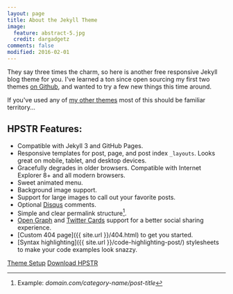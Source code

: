 ```yaml
---
layout: page
title: About the Jekyll Theme
image:
  feature: abstract-5.jpg
  credit: dargadgetz
comments: false
modified: 2016-02-01
---
```


They say three times the charm, so here is another free responsive Jekyll blog theme for you. I've learned a ton since open sourcing my first two themes [on Github](http://github.com/mmistakes), and wanted to try a few new things this time around. 

If you've used any of [my other themes](http://mademistakes.com/work/jekyll-themes/) most of this should be familiar territory...

## HPSTR Features:

* Compatible with Jekyll 3 and GitHub Pages.
* Responsive templates for post, page, and post index `_layouts`. Looks great on mobile, tablet, and desktop devices.
* Gracefully degrades in older browsers. Compatible with Internet Explorer 8+ and all modern browsers.  
* Sweet animated menu.
* Background image support.
* Support for large images to call out your favorite posts.
* Optional [Disqus](http://disqus.com) comments.
* Simple and clear permalink structure[^1].
* [Open Graph](https://developers.facebook.com/docs/opengraph/) and [Twitter Cards](https://dev.twitter.com/docs/cards) support for a better social sharing experience.
* [Custom 404 page]({{ site.url }}/404.html) to get you started.
* [Syntax highlighting]({{ site.url }}/code-highlighting-post/) stylesheets to make your code examples look snazzy.

<div markdown="0"><a href="{{ site.url }}/theme-setup/" class="btn btn-info">Theme Setup</a> <a href="https://github.com/mmistakes/hpstr-jekyll-theme" class="btn btn-success">Download HPSTR</a></div>

[^1]: Example: *domain.com/category-name/post-title*
